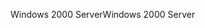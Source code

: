 <span data-ttu-id="8a2da-101">Windows 2000 Server</span><span class="sxs-lookup"><span data-stu-id="8a2da-101">Windows 2000 Server</span></span>